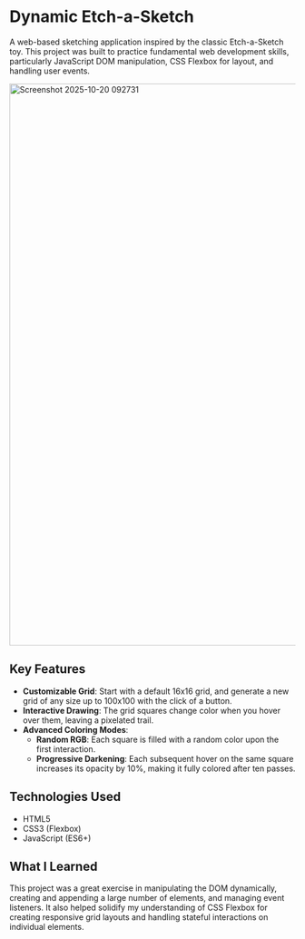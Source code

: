 # Dynamic Etch-a-Sketch

A web-based sketching application inspired by the classic Etch-a-Sketch toy. This project was built to practice fundamental web development skills, particularly JavaScript DOM manipulation, CSS Flexbox for layout, and handling user events.

<img width="1017" height="990" alt="Screenshot 2025-10-20 092731" src="https://github.com/user-attachments/assets/31fbc732-a264-4289-b6f3-d6a055297626" />

## Key Features

- **Customizable Grid**: Start with a default 16x16 grid, and generate a new grid of any size up to 100x100 with the click of a button.
- **Interactive Drawing**: The grid squares change color when you hover over them, leaving a pixelated trail.
- **Advanced Coloring Modes**:
    - **Random RGB**: Each square is filled with a random color upon the first interaction.
    - **Progressive Darkening**: Each subsequent hover on the same square increases its opacity by 10%, making it fully colored after ten passes.

## Technologies Used

- HTML5
- CSS3 (Flexbox)
- JavaScript (ES6+)

## What I Learned

This project was a great exercise in manipulating the DOM dynamically, creating and appending a large number of elements, and managing event listeners. It also helped solidify my understanding of CSS Flexbox for creating responsive grid layouts and handling stateful interactions on individual elements.
